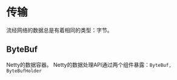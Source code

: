 # 传输

流经网络的数据总是有着相同的类型：字节。

## ByteBuf

Netty的数据容器。
Netty的数据处理API通过两个组件暴露：`ByteBuf, ByteBufHolder`

